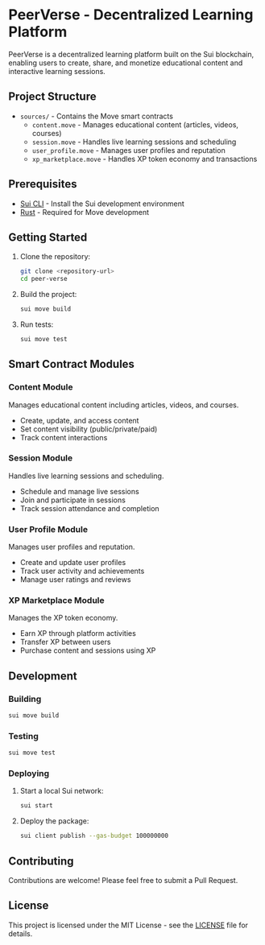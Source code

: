 # PeerVerse - Decentralized Learning Platform

PeerVerse is a decentralized learning platform built on the Sui blockchain, enabling users to create, share, and monetize educational content and interactive learning sessions.

## Project Structure

- `sources/` - Contains the Move smart contracts
  - `content.move` - Manages educational content (articles, videos, courses)
  - `session.move` - Handles live learning sessions and scheduling
  - `user_profile.move` - Manages user profiles and reputation
  - `xp_marketplace.move` - Handles XP token economy and transactions

## Prerequisites

- [Sui CLI](https://docs.sui.io/build/install) - Install the Sui development environment
- [Rust](https://www.rust-lang.org/tools/install) - Required for Move development

## Getting Started

1. Clone the repository:
   ```bash
   git clone <repository-url>
   cd peer-verse
   ```

2. Build the project:
   ```bash
   sui move build
   ```

3. Run tests:
   ```bash
   sui move test
   ```

## Smart Contract Modules

### Content Module
Manages educational content including articles, videos, and courses.
- Create, update, and access content
- Set content visibility (public/private/paid)
- Track content interactions

### Session Module
Handles live learning sessions and scheduling.
- Schedule and manage live sessions
- Join and participate in sessions
- Track session attendance and completion

### User Profile Module
Manages user profiles and reputation.
- Create and update user profiles
- Track user activity and achievements
- Manage user ratings and reviews

### XP Marketplace Module
Manages the XP token economy.
- Earn XP through platform activities
- Transfer XP between users
- Purchase content and sessions using XP

## Development

### Building

```bash
sui move build
```

### Testing

```bash
sui move test
```

### Deploying

1. Start a local Sui network:
   ```bash
   sui start
   ```

2. Deploy the package:
   ```bash
   sui client publish --gas-budget 100000000
   ```

## Contributing

Contributions are welcome! Please feel free to submit a Pull Request.

## License

This project is licensed under the MIT License - see the [LICENSE](LICENSE) file for details.

